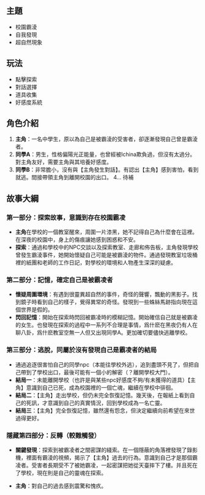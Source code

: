 ## 主題
- 校園霸淩
- 自我發現
- 超自然現象

## 玩法
- 點擊探索
- 對話選擇
- 道具收集
- 好感度系統

## 角色介紹
1. **主角**：一名中學生，原以為自己是被霸淩的受害者，卻逐漸發現自己曾是霸淩者。
2. **同學A**：男生，性格偏陽光正能量，也曾經被Ichina欺負過，但沒有太過分。對主角友好，需要主角與其培養好感度。
3. **同學B**：非常膽小，沒有與【主角發生對話】。有認出【主角】感到害怕，看到就逃。間接帶領主角到離開校園的出口。
4... 待補

## 故事大綱
### 第一部分：探索故事，意識到存在校園霸凌
- **主角**在學校的一個教室醒來，周圍一片漆黑，她不記得自己為什麼會在這裡。在深夜的校園中，身上的傷痕讓她感到困惑和不安。
- **探索**：通過和學校中的NPC交談以及探索教室、走廊和佈告板，主角發現學校曾發生霸淩事件，她開始懷疑自己可能是被霸淩的物件。通過發現教室垃圾桶裡的紙團和老師的工作日記，對學校的環境和人物產生深深的疑慮。


### 第二部分：記憶，確定自己是被霸凌者
- **懷疑周圍環境**：有遇到很靈異超自然的事件，奇怪的聲響，飄動的黑影子。找到鏡子時看到自己的樣子，覺得異常的奇怪。發現到一些蛛絲馬跡指向現在這個世界是假的。
- **閃回記憶**：開始在探索時閃回被霸凌時的模糊記憶。開始確信自己就是被霸凌的女生。也發現在探索的過程中一系列不合理是事情，爲什麽在黑夜仍有人在聊八卦，爲什麽教室空無一人但又出現同學A。更加確切要儘快逃離學校。


### 第三部分：逃脫，同屬於沒有發現自己是霸凌者的結局
- 通過追逐很害怕自己的同學npc（本能往學校外逃），追到盡頭不見了，但把自己帶到了學校出口，最後可能有一個小的解密（？離開學校大門）。
- **結局一**：未能離開學校（也許是與某些npc好感度不夠/有未獲得的道具）【主角】意識到自己已死，成為校園裡的一個亡魂，繼續在學校中徘徊。
- **結局二**：【主角】走出學校，但仍未完全恢復記憶。幾天後，在報紙上看到自己的死訊，才意識到自己的真實情況，回到學校成為一名亡靈。
- **結局三**：【主角】完全恢復記憶，雖然還有怨念，但決定繼續向前希望在來世過得更好。


### 隱藏第四部分：反轉（較難觸發）
- **關鍵發現**：探索到被霸凌者之間密謀的綫索。在一個隱蔽的角落裡發現了錄影機，裡面有霸淩的視頻，揭示了【主角】過去的行為。意識到自己才是那個霸凌者。受害者長期受不了被她霸凌，一起密謀把她從天臺摔下了樓。并且死在了學校，現在則是自己的靈魂在探索。

- **主角**：對自己的過去感到震驚和愧疚。

